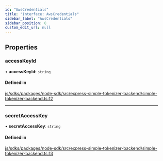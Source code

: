```yaml
---
id: "AwsCredentials"
title: "Interface: AwsCredentials"
sidebar_label: "AwsCredentials"
sidebar_position: 0
custom_edit_url: null
---
```


## Properties

### accessKeyId

• **accessKeyId**: `string`

#### Defined in

[js/sdks/packages/node-sdk/src/express-simple-tokenizer-backend/simple-tokenizer-backend.ts:12](https://github.com/refinery-labs/lunasec-node-monorepo/blob/c68ba64/js/sdks/packages/node-sdk/src/express-simple-tokenizer-backend/simple-tokenizer-backend.ts#L12)

___

### secretAccessKey

• **secretAccessKey**: `string`

#### Defined in

[js/sdks/packages/node-sdk/src/express-simple-tokenizer-backend/simple-tokenizer-backend.ts:13](https://github.com/refinery-labs/lunasec-node-monorepo/blob/c68ba64/js/sdks/packages/node-sdk/src/express-simple-tokenizer-backend/simple-tokenizer-backend.ts#L13)
